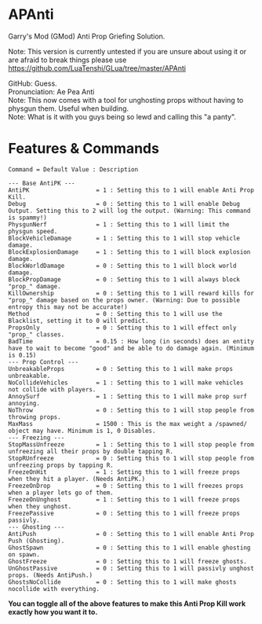 # APAnti
Garry's Mod (GMod) Anti Prop Griefing Solution.


Note: This version is currently untested if you are unsure about using it or are afraid to break things please use https://github.com/LuaTenshi/GLua/tree/master/APAnti

GitHub: Guess.<br/>
Pronunciation: Ae Pea Anti<br/>
Note: This now comes with a tool for unghosting props without having to physgun them. Useful when building.<br/>
Note: What is it with you guys being so lewd and calling this "a panty".<br/>

# Features & Commands
    Command = Default Value : Description
    
    --- Base AntiPK ---
    AntiPK                   = 1 : Setting this to 1 will enable Anti Prop Kill.
    Debug                    = 0 : Setting this to 1 will enable Debug Output. Setting this to 2 will log the output. (Warning: This command is spammy!)
    PhysgunNerf              = 1 : Setting this to 1 will limit the physgun speed.
    BlockVehicleDamage       = 1 : Setting this to 1 will stop vehicle damage.
    BlockExplosionDamage     = 1 : Setting this to 1 will block explosion damage.
    BlockWorldDamage         = 0 : Setting this to 1 will block world damage.
    BlockPropDamage          = 0 : Setting this to 1 will always block "prop_" damage.
    KillOwnership            = 0 : Setting this to 1 will reward kills for "prop_" damage based on the props owner. (Warning: Due to possible entropy this may not be accurate!)
    Method                   = 0 : Setting this to 1 will use the Blacklist, setting it to 0 will predict.
    PropsOnly                = 0 : Setting this to 1 will effect only "prop_" classes.
    BadTime                  = 0.15 : How long (in seconds) does an entity have to wait to become "good" and be able to do damage again. (Minimum is 0.15)
    --- Prop Control ---
    UnbreakableProps         = 0 : Setting this to 1 will make props unbreakable.
    NoCollideVehicles        = 1 : Setting this to 1 will make vehicles not collide with players.
    AnnoySurf                = 1 : Setting this to 1 will make prop surf annoying.
    NoThrow                  = 0 : Setting this to 1 will stop people from throwing props.
    MaxMass                  = 1500 : This is the max weight a /spawned/ object may have. Minimum is 1, 0 Disables.
    --- Freezing ---
    StopMassUnfreeze         = 1 : Setting this to 1 will stop people from unfreezing all their props by double tapping R.
    StopRUnfreeze            = 0 : Setting this to 1 will stop people from unfreezing props by tapping R.
    FreezeOnHit              = 1 : Setting this to 1 will freeze props when they hit a player. (Needs AntiPK.)
    FreezeOnDrop             = 0 : Setting this to 1 will freezes props when a player lets go of them.
    FreezeOnUnghost          = 1 : Setting this to 1 will freeze props when they unghost.
    FreezePassive            = 0 : Setting this to 1 will freeze props passivly.
    --- Ghosting ---
    AntiPush                 = 0 : Setting this to 1 will enable Anti Prop Push (Ghosting).
    GhostSpawn               = 0 : Setting this to 1 will enable ghosting on spawn.
    GhostFreeze              = 0 : Setting this to 1 will freeze ghosts.
    UnGhostPassive           = 0 : Setting this to 1 will passivly unghost props. (Needs AntiPush.)
    GhostsNoCollide          = 0 : Setting this to 1 will make ghosts nocollide with everything.

**You can toggle all of the above features to make this Anti Prop Kill work exactly how you want it to.**